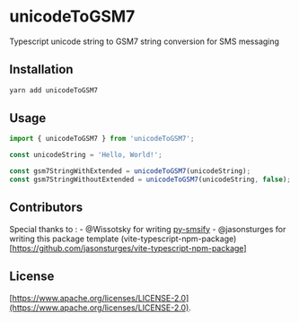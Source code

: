 # unicodeToGSM7

Typescript unicode string to GSM7 string conversion for SMS messaging

## Installation

```bash
yarn add unicodeToGSM7
```

## Usage

```typescript
import { unicodeToGSM7 } from 'unicodeToGSM7';

const unicodeString = 'Hello, World!';

const gsm7StringWithExtended = unicodeToGSM7(unicodeString);
const gsm7StringWithoutExtended = unicodeToGSM7(unicodeString, false);
```


## Contributors

Special thanks to :
    - @Wissotsky for writing [py-smsify](https://github.com/Wissotsky/py-smsify)
    - @jasonsturges for writing this package template (vite-typescript-npm-package)[https://github.com/jasonsturges/vite-typescript-npm-package]

## License

[https://www.apache.org/licenses/LICENSE-2.0](https://www.apache.org/licenses/LICENSE-2.0).